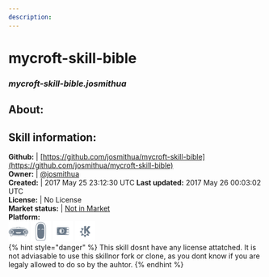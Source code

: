 ```yaml
--- 
description: 
---
```


# mycroft-skill-bible  
### _mycroft-skill-bible.josmithua_  
## About:  


## Skill information:  
**Github:** | [https://github.com/josmithua/mycroft-skill-bible](https://github.com/josmithua/mycroft-skill-bible)  
**Owner:** | [@josmithua](https://github.com/josmithua)  
**Created:** | 2017 May 25 23:12:30 UTC  **Last updated:** 2017 May 26 00:03:02 UTC  
**License:** | No License  
**Market status:** | [Not in Market](https://market.mycroft.ai/skill/)  
**Platform:**  
 ![](../.gitbook/assets/mark-1-icon.png)  ![](../.gitbook/assets/mark-2-icon.png)  ![](../.gitbook/assets/picroft-icon.png)  ![](../.gitbook/assets/kde.png)   
{% hint style="danger" %}
This skill dosnt have any license attatched. It is not adviasable to use this skillnor fork or clone, as you dont know if you are legaly allowed to do so by the auhtor.
{% endhint %}
